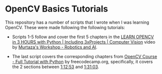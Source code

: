 # OpenCV Basics Tutorials

This repository has a number of scripts that I wrote when I was learning OpenCV. These were made following the following tutorials:

- Scripts 1-5 follow and cover the first 5 chapters in the [LEARN OPENCV in 3 HOURS with Python | Including 3xProjects | Computer Vision](https://www.youtube.com/watch?v=WQeoO7MI0Bs) video by [Murtaza's Workshop - Robotics and AI](https://www.youtube.com/@murtazasworkshop).

- The last script covers the corresponding chapters from [OpenCV Course - Full Tutorial with Python](https://www.youtube.com/watch?v=oXlwWbU8l2o) by freecodecamp.org, specifically, it covers the 2 sections between [1:12:53](https://youtu.be/oXlwWbU8l2o?t=4373) and [1:31:03](https://youtu.be/oXlwWbU8l2o?t=5463).
